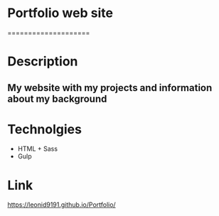 # Portfolio web site
====================

# Description
## My website with my projects and information about my background

# Technolgies
* HTML + Sass
* Gulp
# Link
https://leonid9191.github.io/Portfolio/
